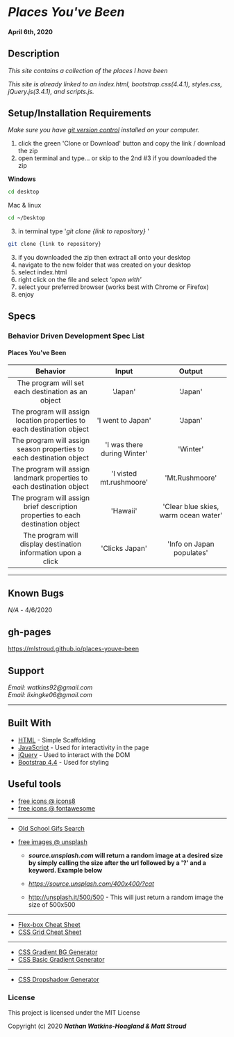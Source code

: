 # _Places You've Been_

#### April 6th, 2020

## Description

_This site contains a collection of the places I have been_

_This site is already linked to an index.html, bootstrap.css(4.4.1), styles.css, jQuery.js(3.4.1), and scripts.js._

## Setup/Installation Requirements

_Make sure you have [git version control](https://git-scm.com/downloads) installed on your computer._

1. click the green 'Clone or Download' button and copy the link / download the zip
2. open terminal and type... or skip to the 2nd #3 if you downloaded the zip

**Windows**

```sh
cd desktop
```

Mac & linux

```sh
cd ~/Desktop
```

3.  in terminal type '_git clone {link to repository}_ '

```sh
git clone {link to repository}
```
3. if you downloaded the zip then extract all onto your desktop
4. navigate to the new folder that was created on your desktop
5. select index.html
6. right click on the file and select _'open with'_
7. select your preferred browser (works best with Chrome or Firefox)
8. enjoy

## Specs

### Behavior Driven Development Spec List
#### Places You've Been
|                          Behavior                          | Input  | Output  |
| :--------------------------------------------------------: | :----: | :-----: |
| The program will set each destination as an object | 'Japan' | 'Japan' |
| The program will assign location properties to each destination object | 'I went to Japan' | 'Japan' |
| The program will assign season properties to each destination object | 'I was there during Winter' | 'Winter' |
| The program will assign landmark properties to each destination object | 'I visted mt.rushmoore' | 'Mt.Rushmoore' |
| The program will assign brief description properties to each destination object | 'Hawaii' | 'Clear blue skies, warm ocean water' |
| The program will display destination information upon a click | 'Clicks Japan' | 'Info on Japan populates' |  


---
## Known Bugs

_N/A_ - 4/6/2020

## gh-pages
 
https://mlstroud.github.io/places-youve-been

## Support

_Email: watkins92@gmail.com_  
_Email: lixingke06@gmail.com_

---
## Built With

- [HTML](https://developer.mozilla.org/en-US/docs/Web/HTML) - Simple Scaffolding
- [JavaScript](https://developer.mozilla.org/en-US/docs/Web/JavaScript) - Used for interactivity in the page
- [jQuery](https://jquery.com/) - Used to interact with the DOM
- [Bootstrap 4.4](https://getbootstrap.com/) - Used for styling

## Useful tools

- [free icons @ icons8](https://icons8.com/)
- [free icons @ fontawesome](https://fontawesome.com/)

---

- [Old School Gifs Search](https://gifcities.org/)
- [free images @ unsplash](https://unsplash.com/)

  - **_source.unsplash.com_ will return a random image at a desired size by simply calling the size after the url followed by a '?' and a keyword. Example below**

  - _https://source.unsplash.com/400x400/?cat_
  - http://unsplash.it/500/500 - This will just return a random image the size of 500x500

---

- [Flex-box Cheat Sheet](http://yoksel.github.io/flex-cheatsheet/)
- [CSS Grid Cheat Sheet](http://grid.malven.co/)

---

- [CSS Gradient BG Generator](https://mycolor.space/gradient)
- [CSS Basic Gradient Generator](https://cssgradient.io/)

---

- [CSS Dropshadow Generator](https://cssgenerator.org/box-shadow-css-generator.html)

### License

This project is licensed under the MIT License

Copyright (c) 2020 **_Nathan Watkins-Hoagland & Matt Stroud_**
